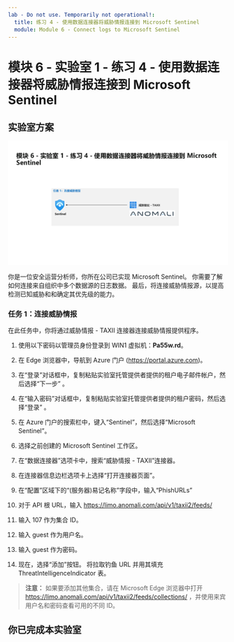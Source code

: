 ```yaml
---
lab - Do not use. Temporarily not operational!:
  title: 练习 4 - 使用数据连接器将威胁情报连接到 Microsoft Sentinel
  module: Module 6 - Connect logs to Microsoft Sentinel
---
```


# <a name="module-6---lab-1---exercise-4---connect-threat-intelligence-to-microsoft-sentinel-using-data-connectors"></a>模块 6 - 实验室 1 - 练习 4 - 使用数据连接器将威胁情报连接到 Microsoft Sentinel

## <a name="lab-scenario"></a>实验室方案

![实验室概述。](../Media/SC-200-Lab_Diagrams_Mod6_L1_Ex4.png)

你是一位安全运营分析师，你所在公司已实现 Microsoft Sentinel。 你需要了解如何连接来自组织中多个数据源的日志数据。 最后，将连接威胁情报源，以提高检测已知威胁和和确定其优先级的能力。

### <a name="task-1-connect-threat-intelligence"></a>任务 1：连接威胁情报

在此任务中，你将通过威胁情报 - TAXII 连接器连接威胁情报提供程序。

1. 使用以下密码以管理员身份登录到 WIN1 虚拟机：**Pa55w.rd**。  

1. 在 Edge 浏览器中，导航到 Azure 门户 (<https://portal.azure.com>)。

1. 在“登录”对话框中，复制粘贴实验室托管提供者提供的租户电子邮件帐户，然后选择“下一步”  。

1. 在“输入密码”对话框中，复制粘贴实验室托管提供者提供的租户密码，然后选择“登录”  。

1. 在 Azure 门户的搜索栏中，键入“Sentinel”，然后选择“Microsoft Sentinel”。

1. 选择之前创建的 Microsoft Sentinel 工作区。

1. 在“数据连接器”选项卡中，搜索“威胁情报 - TAXII”连接器。

1. 在连接器信息边栏选项卡上选择“打开连接器页面”。

1. 在“配置”区域下的“(服务器)易记名称”字段中，输入“PhishURLs”

1. 对于 API 根 URL，输入 <https://limo.anomali.com/api/v1/taxii2/feeds/>

1. 输入 107 作为集合 ID。

1. 输入 guest 作为用户名。

1. 输入 guest 作为密码。

1. 现在，选择“添加”按钮。  将拉取钓鱼 URL 并用其填充 ThreatIntelligenceIndicator 表。

>**注意：** 如果要添加其他集合，请在 Microsoft Edge 浏览器中打开 <https://limo.anomali.com/api/v1/taxii2/feeds/collections/> ，并使用来宾用户名和密码查看可用的不同 ID。

## <a name="you-have-completed-the-lab"></a>你已完成本实验室
